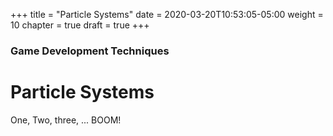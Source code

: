 +++
title = "Particle Systems"
date = 2020-03-20T10:53:05-05:00
weight = 10
chapter = true
draft = true
+++

### Game Development Techniques

# Particle Systems

One, Two, three, ... BOOM!